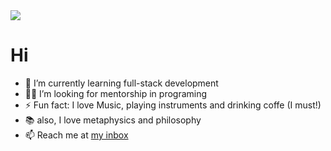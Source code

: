 <img src="https://alanbitts.github.io/images/banner.png">

# Hi

- 🌱 I’m currently learning full-stack development
- 🧑‍💻 I’m looking for mentorship in programing
- ⚡ Fun fact: I love Music, playing instruments and drinking coffe (I must!)
- 📚 also, I love metaphysics and philosophy 
- 📫 Reach me at <a href="mailto: rui-viveiros@hotmail.com" subject="github profile">my inbox</a>

<!---
AlanBitts/AlanBitts is a ✨ special ✨ repository because its `README.md` (this file) appears on your GitHub profile.
You can click the Preview link to take a look at your changes.
--->
